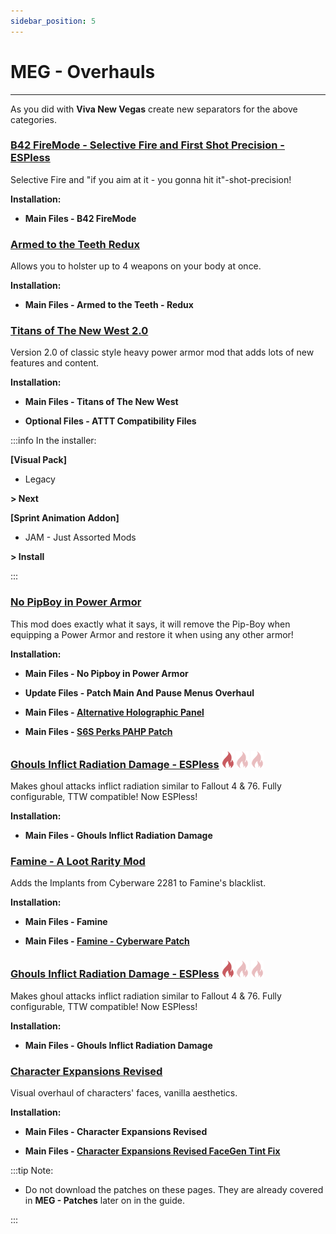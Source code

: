 ```yaml
---
sidebar_position: 5
---
```


# MEG - Overhauls

---

As you did with **Viva New Vegas** create new separators for the above categories.

### [B42 FireMode - Selective Fire and First Shot Precision - ESPless](https://www.nexusmods.com/newvegas/mods/82576)

Selective Fire and "if you aim at it - you gonna hit it"-shot-precision!

**Installation:**

- **Main Files - B42 FireMode**


### [Armed to the Teeth Redux](https://www.nexusmods.com/newvegas/mods/74936)

Allows you to holster up to 4 weapons on your body at once.

**Installation:**

- **Main Files - Armed to the Teeth - Redux**


### [Titans of The New West 2.0](https://www.nexusmods.com/newvegas/mods/78688)

Version 2.0 of classic style heavy power armor mod that adds lots of new features and content.

**Installation:**

- **Main Files - Titans of The New West**

- **Optional Files - ATTT Compatibility Files**

:::info In the installer:

**[Visual Pack]**

- Legacy

**> Next**

**[Sprint Animation Addon]**

- JAM - Just Assorted Mods

**> Install**

:::


### [No PipBoy in Power Armor](https://www.nexusmods.com/newvegas/mods/66916)

This mod does exactly what it says, it will remove the Pip-Boy when equipping a Power Armor and restore it when using any other armor!

**Installation:**

- **Main Files - No Pipboy in Power Armor**

- **Update Files - Patch Main And Pause Menus Overhaul**

- **Main Files - [Alternative Holographic Panel](https://www.nexusmods.com/newvegas/mods/82636?tab=files)**

- **Main Files - [S6S Perks PAHP Patch](https://www.nexusmods.com/newvegas/mods/82973?tab=files)**


### [Ghouls Inflict Radiation Damage - ESPless](https://www.nexusmods.com/newvegas/mods/77401)  ![](../static/img/Difficulty.png) ![](../static/img/DifficultyFaded.png) ![](../static/img/DifficultyFaded.png) 

Makes ghoul attacks inflict radiation similar to Fallout 4 & 76. Fully configurable, TTW compatible! Now ESPless!

**Installation:**

- **Main Files - Ghouls Inflict Radiation Damage**


### [Famine - A Loot Rarity Mod](https://www.nexusmods.com/newvegas/mods/74985)

Adds the Implants from Cyberware 2281 to Famine's blacklist. 

**Installation:**

- **Main Files - Famine**

- **Main Files - [Famine - Cyberware Patch](https://www.nexusmods.com/newvegas/mods/80989?tab=files)**


### [Ghouls Inflict Radiation Damage - ESPless](https://www.nexusmods.com/newvegas/mods/77401)  ![](../static/img/Difficulty.png) ![](../static/img/DifficultyFaded.png) ![](../static/img/DifficultyFaded.png) 

Makes ghoul attacks inflict radiation similar to Fallout 4 & 76. Fully configurable, TTW compatible! Now ESPless!

**Installation:**

- **Main Files - Ghouls Inflict Radiation Damage**


### [Character Expansions Revised](https://www.nexusmods.com/newvegas/mods/64862?tab=description)

Visual overhaul of characters' faces, vanilla aesthetics.

**Installation:**

- **Main Files - Character Expansions Revised**

- **Main Files - [Character Expansions Revised FaceGen Tint Fix](https://www.nexusmods.com/newvegas/mods/82167?tab=files)**

:::tip Note:

- Do not download the patches on these pages. They are already covered in **MEG - Patches** later on in the guide.

:::